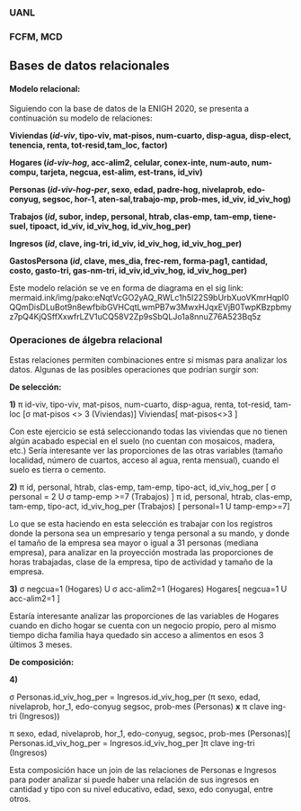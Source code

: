### UANL
### FCFM, MCD

## Bases de datos relacionales

#### Modelo relacional:

Siguiendo con la base de datos de la ENIGH 2020, se presenta a continuación su modelo de relaciones:

**Viviendas (_id-viv_, tipo-viv, mat-pisos, num-cuarto, disp-agua, disp-elect, tenencia, renta, tot-resid,tam_loc, factor)**

**Hogares (_id-viv-hog_, acc-alim2, celular, conex-inte, num-auto, num-compu, tarjeta, negcua, est-alim, est-trans, id_viv)**

**Personas (_id-viv-hog-per_, sexo, edad, padre-hog, nivelaprob, edo-conyug, segsoc, hor-1, aten-sal,trabajo-mp, prob-mes, id_viv, id_viv_hog)**

**Trabajos (_id_, subor, indep, personal, htrab, clas-emp, tam-emp, tiene-suel, tipoact, id_viv, id_viv_hog, id_viv_hog_per)**

**Ingresos (_id_,	clave, ing-tri, id_viv, id_viv_hog, id_viv_hog_per)**

**GastosPersona (_id_, clave, mes_dia, frec-rem, forma-pag1, cantidad, costo, gasto-tri, gas-nm-tri, id_viv,id_viv_hog, id_viv_hog_per)**



Este modelo relación se ve en forma de diagrama en el sig link:
mermaid.ink/img/pako:eNqtVcGO2yAQ_RWLc1h5I22S9bUrbXuoVKmrHqpI0QQmDisDLuBot9n8ewfbibGVHCqtLwmPB7w3MwxHJqxEVjB0TwpKBzpbmyz7pQ4KjQSffXxwfrLZV1uCQ58V2Zp9sSbQLJo1a8nnuZ76A523Bq5z


### Operaciones de álgebra relacional

Estas relaciones permiten combinaciones entre sí mismas para analizar los datos. Algunas de las posibles operaciones que podrían surgir son:


**De selección:**

**1)**
π id-viv, tipo-viv, mat-pisos, num-cuarto, disp-agua, renta, tot-resid, tam-loc [σ mat-pisos <> 3 (Viviendas)]
   Viviendas[ mat-pisos<>3 ]

Con este ejercicio se está seleccionando todas las viviendas que no tienen algún acabado especial en el suelo (no cuentan con mosaicos, madera, etc.) Sería interesante ver las proporciones de las otras variables (tamaño localidad, número de cuartos, acceso al agua, renta mensual), cuando el suelo es tierra o cemento.


**2)** 
π id, personal, htrab, clas-emp, tam-emp, tipo-act, id_viv_hog_per   [ σ personal = 2 U σ tamp-emp >=7 (Trabajos) ]
π id, personal, htrab, clas-emp, tam-emp, tipo-act, id_viv_hog_per (Trabajos) [ personal=1 U tamp-emp>=7]

Lo que se esta haciendo en esta selección es trabajar con los registros donde la persona sea un empresario y tenga personal a su mando, y donde el tamaño de la empresa sea mayor o igual a 31 personas (mediana empresa), para analizar en la proyección mostrada las proporciones de horas trabajadas, clase de la empresa, tipo de actividad y tamaño de la empresa.

**3)**
σ negcua=1 (Hogares) U σ acc-alim2=1 (Hogares)
Hogares[ negcua=1 U acc-alim2=1 ]

Estaría interesante analizar las proporciones de las variables de Hogares cuando en dicho hogar se cuenta con un negocio propio, pero al mismo tiempo dicha familia haya quedado sin acceso a alimentos en esos 3 últimos 3 meses.



**De composición:**

**4)**

σ Personas.id_viv_hog_per = Ingresos.id_viv_hog_per (π sexo, edad, nivelaprob, hor_1, edo-conyug segsoc, prob-mes (Personas) **x** π clave ing-tri (Ingresos))

π sexo, edad, nivelaprob, hor_1, edo-conyug, segsoc, prob-mes (Personas)[ Personas.id_viv_hog_per = Ingresos.id_viv_hog_per ]π clave ing-tri (Ingresos)

Esta composición hace un join de las relaciones de Personas e Ingresos para poder analizar si puede haber una relación de sus ingresos en cantidad y tipo con su nivel educativo, edad, sexo, edo conyugal, entre otros.

